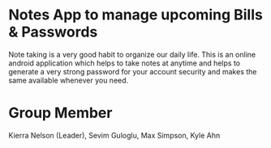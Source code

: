 # Notes App to manage upcoming Bills & Passwords

Note taking is a very good habit to organize our daily life. This is an online android application which helps to take notes at anytime and helps to generate a very strong password for your account security and makes the same available whenever you need.


# Group Member

  Kierra Nelson (Leader), Sevim Guloglu, Max Simpson, Kyle Ahn
